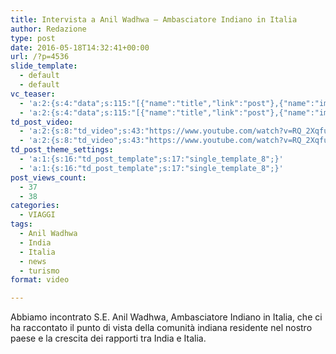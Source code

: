 ```yaml
---
title: Intervista a Anil Wadhwa – Ambasciatore Indiano in Italia
author: Redazione
type: post
date: 2016-05-18T14:32:41+00:00
url: /?p=4536
slide_template:
  - default
  - default
vc_teaser:
  - 'a:2:{s:4:"data";s:115:"[{"name":"title","link":"post"},{"name":"image","image":"featured","link":"none"},{"name":"text","mode":"excerpt"}]";s:7:"bgcolor";s:0:"";}'
  - 'a:2:{s:4:"data";s:115:"[{"name":"title","link":"post"},{"name":"image","image":"featured","link":"none"},{"name":"text","mode":"excerpt"}]";s:7:"bgcolor";s:0:"";}'
td_post_video:
  - 'a:2:{s:8:"td_video";s:43:"https://www.youtube.com/watch?v=RQ_2XqfuU6A";s:13:"td_last_video";s:43:"https://www.youtube.com/watch?v=RQ_2XqfuU6A";}'
  - 'a:2:{s:8:"td_video";s:43:"https://www.youtube.com/watch?v=RQ_2XqfuU6A";s:13:"td_last_video";s:43:"https://www.youtube.com/watch?v=RQ_2XqfuU6A";}'
td_post_theme_settings:
  - 'a:1:{s:16:"td_post_template";s:17:"single_template_8";}'
  - 'a:1:{s:16:"td_post_template";s:17:"single_template_8";}'
post_views_count:
  - 37
  - 38
categories:
  - VIAGGI
tags:
  - Anil Wadhwa
  - India
  - Italia
  - news
  - turismo
format: video

---
```

Abbiamo incontrato S.E. Anil Wadhwa, Ambasciatore Indiano in Italia, che ci ha raccontato il punto di vista della comunità indiana residente nel nostro paese e la crescita dei rapporti tra India e Italia.